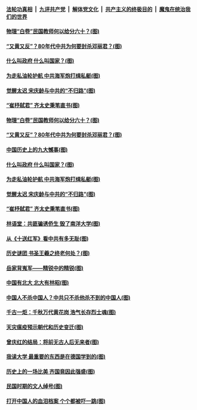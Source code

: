 ####  [法轮功真相](../../../../basic/blob/master/README.md?t=04011831) &nbsp;|&nbsp; [九评共产党](../../../../9ping.md/blob/master/README.md?t=04011831) &nbsp;|&nbsp; [解体党文化](../../../../jtdwh.md/blob/master/README.md?t=04011831)  &nbsp;|&nbsp; [共产主义的终极目的](../../../../gczydzjmd.md/blob/master/README.md?t=04011831) &nbsp;|&nbsp; [魔鬼在统治我们的世界](../../../../mgztzwmdsj.md/blob/master/README.md?t=04011831) 

#### [物理“白卷”民国教师何以给分六十？(图)](../pages/p6/966821.md?t=04011831) 

#### [“又黄又反”？80年代中共为何要封杀邓丽君？(图)](../pages/p6/966199.md?t=04011831) 

#### [什么叫政府 什么叫国家？(图)](../pages/p6/967032.md?t=04011831) 

#### [为走私油轮护航 中共海军炮打缉私艇(图)](../pages/p6/966218.md?t=04011831) 

#### [觉醒太迟 宋庆龄与中共的“不归路”(图)](../pages/p6/965579.md?t=04011831) 

#### [“崔杼弑君” 齐太史秉笔直书(图)](../pages/p6/965466.md?t=04011831) 

#### [物理“白卷”民国教师何以给分六十？(图)](../pages/p6/966821.md?t=04011831) 

#### [“又黄又反”？80年代中共为何要封杀邓丽君？(图)](../pages/p6/966199.md?t=04011831) 

#### [中国历史上的九大憾事(图)](../pages/p6/967378.md?t=04011831) 

#### [什么叫政府 什么叫国家？(图)](../pages/p6/967032.md?t=04011831) 

#### [为走私油轮护航 中共海军炮打缉私艇(图)](../pages/p6/966218.md?t=04011831) 

#### [觉醒太迟 宋庆龄与中共的“不归路”(图)](../pages/p6/965579.md?t=04011831) 

#### [“崔杼弑君” 齐太史秉笔直书(图)](../pages/p6/965466.md?t=04011831) 

#### [林语堂：共匪骗诱侨生 毁了南洋大学(图)](../pages/p6/966610.md?t=04011831) 

#### [从《十送红军》看中共有多无耻(图)](../pages/p6/966224.md?t=04011831) 

#### [历史谜团 书圣王羲之终老何处？(图)](../pages/p6/967178.md?t=04011831) 

#### [岳家背嵬军——精锐中的精锐(图)](../pages/p6/966523.md?t=04011831) 

#### [中国有北大 北大有林昭(图)](../pages/p6/966471.md?t=04011831) 

#### [中国人不杀中国人？中共只不杀他杀不到的中国人(图)](../pages/p6/966981.md?t=04011831) 

#### [千古一炬：千秋万代黄花岗 浩气长存烈士魂(图)](../pages/p6/963908.md?t=04011831) 

#### [天灾瘟疫预示朝代和历史变迁(图)](../pages/p6/966222.md?t=04011831) 

#### [曾庆红的结局：将前无古人后无来者(图)](../pages/p6/966150.md?t=04011831) 

#### [我读大学 最重要的东西是在德国学到的(图)](../pages/p6/966606.md?t=04011831) 

#### [历史上的一场比美 齐国竟因此强盛(图)](../pages/p6/966408.md?t=04011831) 

#### [民国时期的文人绰号(图)](../pages/p6/966983.md?t=04011831) 

#### [打开中国人的血泪档案 个个都被吓一跳(图)](../pages/p6/966153.md?t=04011831) 

